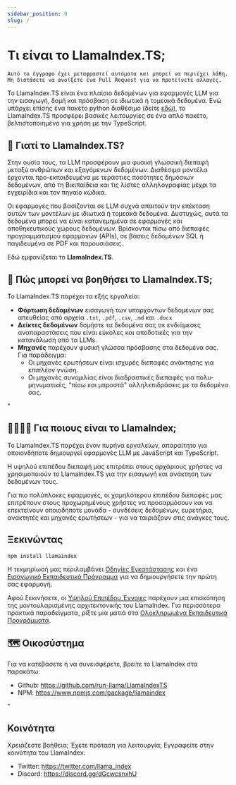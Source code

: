 ```yaml
---
sidebar_position: 0
slug: /
---
```


# Τι είναι το LlamaIndex.TS;

`Αυτό το έγγραφο έχει μεταφραστεί αυτόματα και μπορεί να περιέχει λάθη. Μη διστάσετε να ανοίξετε ένα Pull Request για να προτείνετε αλλαγές.`

Το LlamaIndex.TS είναι ένα πλαίσιο δεδομένων για εφαρμογές LLM για την εισαγωγή, δομή και πρόσβαση σε ιδιωτικά ή τομεακά δεδομένα. Ενώ υπάρχει επίσης ένα πακέτο python διαθέσιμο (δείτε [εδώ](https://docs.llamaindex.ai/en/stable/)), το LlamaIndex.TS προσφέρει βασικές λειτουργίες σε ένα απλό πακέτο, βελτιστοποιημένο για χρήση με την TypeScript.

## 🚀 Γιατί το LlamaIndex.TS?

Στην ουσία τους, τα LLM προσφέρουν μια φυσική γλωσσική διεπαφή μεταξύ ανθρώπων και εξαγόμενων δεδομένων. Διαθέσιμα μοντέλα έρχονται προ-εκπαιδευμένα με τεράστιες ποσότητες δημόσιων δεδομένων, από τη Βικιπαίδεια και τις λίστες αλληλογραφίας μέχρι τα εγχειρίδια και τον πηγαίο κώδικα.

Οι εφαρμογές που βασίζονται σε LLM συχνά απαιτούν την επέκταση αυτών των μοντέλων με ιδιωτικά ή τομεακά δεδομένα. Δυστυχώς, αυτά τα δεδομένα μπορεί να είναι κατανεμημένα σε εφαρμογές και αποθηκευτικούς χώρους δεδομένων. Βρίσκονται πίσω από διεπαφές προγραμματισμού εφαρμογών (APIs), σε βάσεις δεδομένων SQL ή παγιδευμένα σε PDF και παρουσιάσεις.

Εδώ εμφανίζεται το **LlamaIndex.TS**.

## 🦙 Πώς μπορεί να βοηθήσει το LlamaIndex.TS;

Το LlamaIndex.TS παρέχει τα εξής εργαλεία:

- **Φόρτωση δεδομένων** εισαγωγή των υπαρχόντων δεδομένων σας απευθείας από αρχεία `.txt`, `.pdf`, `.csv`, `.md` και `.docx`
- **Δείκτες δεδομένων** δομήστε τα δεδομένα σας σε ενδιάμεσες αναπαραστάσεις που είναι εύκολες και αποδοτικές για την κατανάλωση από τα LLMs.
- **Μηχανές** παρέχουν φυσική γλώσσα πρόσβασης στα δεδομένα σας. Για παράδειγμα:
  - Οι μηχανές ερωτήσεων είναι ισχυρές διεπαφές ανάκτησης για επιπλέον γνώση.
  - Οι μηχανές συνομιλίας είναι διαδραστικές διεπαφές για πολυ-μηνυματικές, "πίσω και μπροστά" αλληλεπιδράσεις με τα δεδομένα σας.

"

## 👨‍👩‍👧‍👦 Για ποιους είναι το LlamaIndex;

Το LlamaIndex.TS παρέχει έναν πυρήνα εργαλείων, απαραίτητο για οποιονδήποτε δημιουργεί εφαρμογές LLM με JavaScript και TypeScript.

Η υψηλού επιπέδου διεπαφή μας επιτρέπει στους αρχάριους χρήστες να χρησιμοποιούν το LlamaIndex.TS για την εισαγωγή και ανάκτηση των δεδομένων τους.

Για πιο πολύπλοκες εφαρμογές, οι χαμηλότερου επιπέδου διεπαφές μας επιτρέπουν στους προχωρημένους χρήστες να προσαρμόσουν και να επεκτείνουν οποιοδήποτε μονάδα - συνδέσεις δεδομένων, ευρετήρια, ανακτητές και μηχανές ερωτήσεων - για να ταιριάζουν στις ανάγκες τους.

## Ξεκινώντας

`npm install llamaindex`

Η τεκμηρίωσή μας περιλαμβάνει [Οδηγίες Εγκατάστασης](./installation.mdx) και ένα [Εισαγωγικό Εκπαιδευτικό Πρόγραμμα](./starter.md) για να δημιουργήσετε την πρώτη σας εφαρμογή.

Αφού ξεκινήσετε, οι [Υψηλού Επιπέδου Έννοιες](./getting_started/concepts.md) παρέχουν μια επισκόπηση της μοντουλαρισμένης αρχιτεκτονικής του LlamaIndex. Για περισσότερα πρακτικά παραδείγματα, ρίξτε μια ματιά στα [Ολοκληρωμένα Εκπαιδευτικά Προγράμματα](./end_to_end.md).

## 🗺️ Οικοσύστημα

Για να κατεβάσετε ή να συνεισφέρετε, βρείτε το LlamaIndex στα παρακάτω:

- Github: https://github.com/run-llama/LlamaIndexTS
- NPM: https://www.npmjs.com/package/llamaindex

"

## Κοινότητα

Χρειάζεστε βοήθεια; Έχετε πρόταση για λειτουργία; Εγγραφείτε στην κοινότητα του LlamaIndex:

- Twitter: https://twitter.com/llama_index
- Discord: https://discord.gg/dGcwcsnxhU
